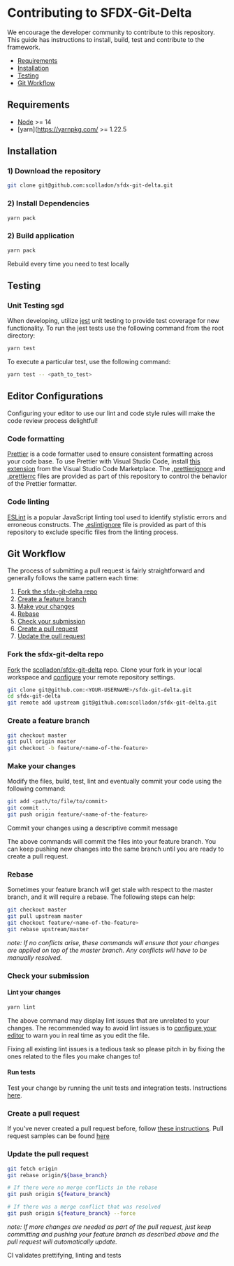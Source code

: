# Contributing to SFDX-Git-Delta

We encourage the developer community to contribute to this repository. This guide has instructions to install, build, test and contribute to the framework.

- [Requirements](#requirements)
- [Installation](#installation)
- [Testing](#testing)
- [Git Workflow](#git-workflow)

## Requirements

- [Node](https://nodejs.org/) >= 14
- [yarn](https://yarnpkg.com/ >= 1.22.5

## Installation

### 1) Download the repository

```bash
git clone git@github.com:scolladon/sfdx-git-delta.git
```

### 2) Install Dependencies

```bash
yarn pack
```

### 2) Build application

```bash
yarn pack
```

Rebuild every time you need to test locally

## Testing

### Unit Testing sgd

When developing, utilize [jest](https://jestjs.io/en/) unit testing to provide test coverage for new functionality. To run the jest tests use the following command from the root directory:

```bash
yarn test
```

To execute a particular test, use the following command:

```bash
yarn test -- <path_to_test>
```

## Editor Configurations

Configuring your editor to use our lint and code style rules will make the code review process delightful!

### Code formatting

[Prettier](https://prettier.io/) is a code formatter used to ensure consistent formatting across your code base. To use Prettier with Visual Studio Code, install [this extension](https://marketplace.visualstudio.com/items?itemName=esbenp.prettier-vscode) from the Visual Studio Code Marketplace. The [.prettierignore](/.prettierignore) and [.prettierrc](/.prettierrc.json) files are provided as part of this repository to control the behavior of the Prettier formatter.

### Code linting

[ESLint](https://eslint.org/) is a popular JavaScript linting tool used to identify stylistic errors and erroneous constructs. The [.eslintignore](/.eslintignore) file is provided as part of this repository to exclude specific files from the linting process.

## Git Workflow

The process of submitting a pull request is fairly straightforward and
generally follows the same pattern each time:

1. [Fork the sfdx-git-delta repo](#fork-the-sfdx-git-delta-repo)
1. [Create a feature branch](#create-a-feature-branch)
1. [Make your changes](#make-your-changes)
1. [Rebase](#rebase)
1. [Check your submission](#check-your-submission)
1. [Create a pull request](#create-a-pull-request)
1. [Update the pull request](#update-the-pull-request)

### Fork the sfdx-git-delta repo

[Fork][fork-a-repo] the [scolladon/sfdx-git-delta](https://github.com/scolladon/sfdx-git-delta) repo. Clone your fork in your local workspace and [configure][configuring-a-remote-for-a-fork] your remote repository settings.

```bash
git clone git@github.com:<YOUR-USERNAME>/sfdx-git-delta.git
cd sfdx-git-delta
git remote add upstream git@github.com:scolladon/sfdx-git-delta.git
```

### Create a feature branch

```bash
git checkout master
git pull origin master
git checkout -b feature/<name-of-the-feature>
```

### Make your changes

Modify the files, build, test, lint and eventually commit your code using the following command:

```bash
git add <path/to/file/to/commit>
git commit ...
git push origin feature/<name-of-the-feature>
```

Commit your changes using a descriptive commit message

The above commands will commit the files into your feature branch. You can keep
pushing new changes into the same branch until you are ready to create a pull
request.

### Rebase

Sometimes your feature branch will get stale with respect to the master branch,
and it will require a rebase. The following steps can help:

```bash
git checkout master
git pull upstream master
git checkout feature/<name-of-the-feature>
git rebase upstream/master
```

_note: If no conflicts arise, these commands will ensure that your changes are applied on top of the master branch. Any conflicts will have to be manually resolved._

### Check your submission

#### Lint your changes

```bash
yarn lint
```

The above command may display lint issues that are unrelated to your changes.
The recommended way to avoid lint issues is to [configure your
editor][eslint-integrations] to warn you in real time as you edit the file.

Fixing all existing lint issues is a tedious task so please pitch in by fixing
the ones related to the files you make changes to!

#### Run tests

Test your change by running the unit tests and integration tests. Instructions [here](#testing).

### Create a pull request

If you've never created a pull request before, follow [these
instructions][creating-a-pull-request]. Pull request samples can be found [here](https://github.com/salesforce/sfdx-git-delta/pulls)

### Update the pull request

```sh
git fetch origin
git rebase origin/${base_branch}

# If there were no merge conflicts in the rebase
git push origin ${feature_branch}

# If there was a merge conflict that was resolved
git push origin ${feature_branch} --force
```

_note: If more changes are needed as part of the pull request, just keep committing and pushing your feature branch as described above and the pull request will automatically update._

CI validates prettifying, linting and tests

[fork-a-repo]: https://help.github.com/en/articles/fork-a-repo
[configuring-a-remote-for-a-fork]: https://help.github.com/en/articles/configuring-a-remote-for-a-fork
[setup-github-ssh]: https://help.github.com/articles/generating-a-new-ssh-key-and-adding-it-to-the-ssh-agent/
[creating-a-pull-request]: https://help.github.com/articles/creating-a-pull-request/
[eslint-integrations]: http://eslint.org/docs/user-guide/integrations
